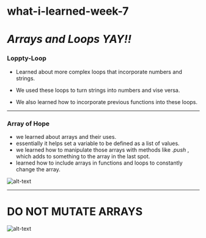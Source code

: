 # what-i-learned-week-7

# _Arrays and Loops YAY!!_

### Loppty-Loop
* Learned about more complex loops that incorporate numbers and strings.
  
* We used these loops to turn strings into numbers and vise versa.

* We also learned how to incorporate previous functions into these loops.

---

### Array of Hope
* we learned about arrays and their uses.
* essentially it helps set a variable to be defined as a list of values.
* we learned how  to manipulate those arrays with methods like _.push_ , which adds to something to the array in the last spot.
* learned how to include arrays in functions and loops to constantly change the array.

![alt-text](https://media.giphy.com/media/NXWYyKAHim63u/source.gif)

---
# DO NOT MUTATE ARRAYS

![alt-text](https://media.giphy.com/media/d2IWQbmgJV03ejJfeJ/source.gif)


